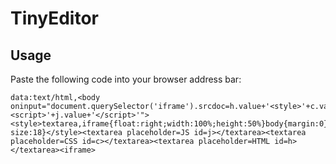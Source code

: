# TinyEditor

## Usage

Paste the following code into your browser address bar:

    data:text/html,<body oninput="document.querySelector('iframe').srcdoc=h.value+'<style>'+c.value+'</style><script>'+j.value+'</script>'"><style>textarea,iframe{float:right;width:100%;height:50%}body{margin:0}textarea{width:33.33%;font-size:18}</style><textarea placeholder=JS id=j></textarea><textarea placeholder=CSS id=c></textarea><textarea placeholder=HTML id=h></textarea><iframe>
